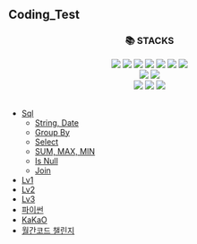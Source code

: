 <h2>Coding_Test</h2>
<div align=center><h3>📚 STACKS</h3></div>
<div align=center> 
 <img src="https://img.shields.io/badge/Github-181717?style=flat&logo=github&logoColor=white"/>
 <img src="https://img.shields.io/badge/java-007396?style=flat&logo=java&logoColor=white">
 <img src="https://img.shields.io/badge/c-A8B9CC?style=flat&logo=C&logoColor=white">
 
 <img src="https://img.shields.io/badge/html5-E34F26?style=flat&logo=html5&logoColor=white"> 
 <img src="https://img.shields.io/badge/css-1572B6?style=flat&logo=css3&logoColor=white"> 
 <img src="https://img.shields.io/badge/javascript-F7DF1E?style=flat&logo=javascript&logoColor=black"> 
 <img src="https://img.shields.io/badge/jquery-0769AD?style=flate&logo=jquery&logoColor=white">
 <br>
 
 <img src="https://img.shields.io/badge/mysql-4479A1?style=flat&logo=mysql&logoColor=white"> 
 <img src="https://img.shields.io/badge/mongoDB-47A248?style=flat&logo=MongoDB&logoColor=white">
 <br>
 
 <img src="https://img.shields.io/badge/node.js-339933?style=flat&logo=Node.js&logoColor=white">
 <img src="https://img.shields.io/badge/spring-6DB33F?style=flat&logo=spring&logoColor=white"> 
 <img src="https://img.shields.io/badge/express-000000?style=flat&logo=express&logoColor=white">
</div>
<br>
<ul>
  <li>
    <a href="Sql">Sql</a>
     <ul>
      <li><a href="Sql/String, Date">String, Date</a></li>
      <li><a href="Sql/Group By">Group By</a></li>
      <li><a href="Sql/Select">Select</a></li>
      <li><a href="Sql/SUM, MAX, MIN">SUM, MAX, MIN</a></li>
      <li><a href="Sql/Is Null">Is Null</a></li>
      <li><a href="Sql/Join">Join</a></li>
     </ul>
  </li>
  <li>
    <a href="Lv1">Lv1</a>
  </li>
  <li>
    <a href="Lv2">Lv2</a>
  </li>
  <li>
    <a href="Lv3">Lv3</a>
  </li>
 <li>
    <a href="파이썬">파이썬</a>
  </li>
  <li>
    <a href="KaKao">KaKaO</a>
  </li>
  <li>
    <a href="World Code">월간코드 챌린지</a>
  </li>
</ul>

